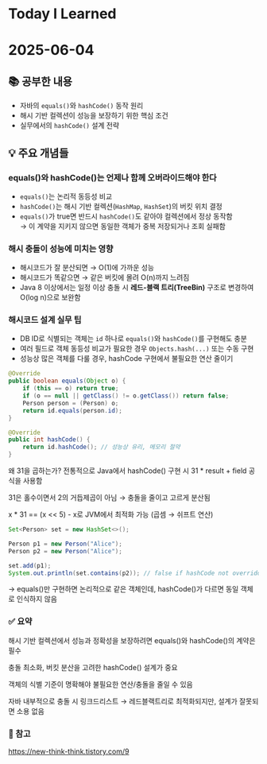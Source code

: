 # Today I Learned  
# 2025-06-04  

## 📚 공부한 내용  
- 자바의 `equals()`와 `hashCode()` 동작 원리  
- 해시 기반 컬렉션이 성능을 보장하기 위한 핵심 조건  
- 실무에서의 `hashCode()` 설계 전략  

## 💡 주요 개념들  

### equals()와 hashCode()는 언제나 함께 오버라이드해야 한다  
- `equals()`는 논리적 동등성 비교  
- `hashCode()`는 해시 기반 컬렉션(`HashMap`, `HashSet`)의 버킷 위치 결정  
- `equals()`가 true면 반드시 `hashCode()`도 같아야 컬렉션에서 정상 동작함  
  → 이 계약을 지키지 않으면 동일한 객체가 중복 저장되거나 조회 실패함  

### 해시 충돌이 성능에 미치는 영향  
- 해시코드가 잘 분산되면 → O(1)에 가까운 성능  
- 해시코드가 똑같으면 → 같은 버킷에 몰려 O(n)까지 느려짐  
- Java 8 이상에서는 일정 이상 충돌 시 **레드-블랙 트리(TreeBin)** 구조로 변경하여 O(log n)으로 보완함  

### 해시코드 설계 실무 팁  
- DB ID로 식별되는 객체는 `id` 하나로 `equals()`와 `hashCode()`를 구현해도 충분  
- 여러 필드로 객체 동등성 비교가 필요한 경우 `Objects.hash(...)` 또는 수동 구현  
- 성능상 많은 객체를 다룰 경우, hashCode 구현에서 불필요한 연산 줄이기  

```java
@Override
public boolean equals(Object o) {
    if (this == o) return true;
    if (o == null || getClass() != o.getClass()) return false;
    Person person = (Person) o;
    return id.equals(person.id);
}

@Override
public int hashCode() {
    return id.hashCode(); // 성능상 유리, 메모리 절약
}
```
왜 31을 곱하는가?
전통적으로 Java에서 hashCode() 구현 시 31 * result + field 공식을 사용함

31은 홀수이면서 2의 거듭제곱이 아님 → 충돌을 줄이고 고르게 분산됨

x * 31 == (x << 5) - x로 JVM에서 최적화 가능 (곱셈 → 쉬프트 연산)

```java
Set<Person> set = new HashSet<>();

Person p1 = new Person("Alice");
Person p2 = new Person("Alice");

set.add(p1);
System.out.println(set.contains(p2)); // false if hashCode not overridden
```

→ equals()만 구현하면 논리적으로 같은 객체인데, hashCode()가 다르면 동일 객체로 인식하지 않음

### ✅ 요약
해시 기반 컬렉션에서 성능과 정확성을 보장하려면 equals()와 hashCode()의 계약은 필수

충돌 최소화, 버킷 분산을 고려한 hashCode() 설계가 중요

객체의 식별 기준이 명확해야 불필요한 연산/충돌을 줄일 수 있음

자바 내부적으로 충돌 시 링크드리스트 → 레드블랙트리로 최적화되지만, 설계가 잘못되면 소용 없음

### 🔗 참고
https://new-think-think.tistory.com/9
